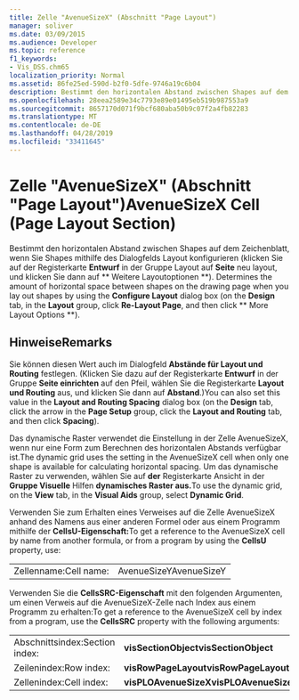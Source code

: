 ```yaml
---
title: Zelle "AvenueSizeX" (Abschnitt "Page Layout")
manager: soliver
ms.date: 03/09/2015
ms.audience: Developer
ms.topic: reference
f1_keywords:
- Vis_DSS.chm65
localization_priority: Normal
ms.assetid: 86fe25ed-590d-b2f0-5dfe-9746a19c6b04
description: Bestimmt den horizontalen Abstand zwischen Shapes auf dem Zeichenblatt, wenn Sie Shapes mithilfe des Dialogfelds Layout konfigurieren (klicken Sie auf der Registerkarte Entwurf in der Gruppe Layout auf Re-Layout Seite, und klicken Sie dann auf Weitere Layoutoptionen).
ms.openlocfilehash: 28eea2589e34c7793e89e01495eb519b987553a9
ms.sourcegitcommit: 8657170d071f9bcf680aba50b9c07f2a4fb82283
ms.translationtype: MT
ms.contentlocale: de-DE
ms.lasthandoff: 04/28/2019
ms.locfileid: "33411645"
---
```

# <a name="avenuesizex-cell-page-layout-section"></a><span data-ttu-id="af1c2-103">Zelle "AvenueSizeX" (Abschnitt "Page Layout")</span><span class="sxs-lookup"><span data-stu-id="af1c2-103">AvenueSizeX Cell (Page Layout Section)</span></span>

<span data-ttu-id="af1c2-104">Bestimmt den horizontalen Abstand zwischen Shapes auf dem Zeichenblatt, wenn Sie Shapes  mithilfe des Dialogfelds Layout konfigurieren (klicken Sie auf der Registerkarte **Entwurf** in der Gruppe Layout auf **Seite** neu layout, und klicken Sie dann auf \*\* Weitere Layoutoptionen \*\*). </span><span class="sxs-lookup"><span data-stu-id="af1c2-104">Determines the amount of horizontal space between shapes on the drawing page when you lay out shapes by using the **Configure Layout** dialog box (on the **Design** tab, in the **Layout** group, click **Re-Layout Page**, and then click \*\* More Layout Options \*\*).</span></span>
  
## <a name="remarks"></a><span data-ttu-id="af1c2-105">Hinweise</span><span class="sxs-lookup"><span data-stu-id="af1c2-105">Remarks</span></span>

<span data-ttu-id="af1c2-106">Sie können diesen Wert auch im Dialogfeld **Abstände für Layout und Routing** festlegen. (Klicken Sie dazu auf der Registerkarte **Entwurf** in der Gruppe **Seite einrichten** auf den Pfeil, wählen Sie die Registerkarte **Layout und Routing** aus, und klicken Sie dann auf **Abstand**.)</span><span class="sxs-lookup"><span data-stu-id="af1c2-106">You can also set this value in the **Layout and Routing Spacing** dialog box (on the **Design** tab, click the arrow in the **Page Setup** group, click the **Layout and Routing** tab, and then click **Spacing**).</span></span>
  
<span data-ttu-id="af1c2-107">Das dynamische Raster verwendet die Einstellung in der Zelle AvenueSizeX, wenn nur eine Form zum Berechnen des horizontalen Abstands verfügbar ist.</span><span class="sxs-lookup"><span data-stu-id="af1c2-107">The dynamic grid uses the setting in the AvenueSizeX cell when only one shape is available for calculating horizontal spacing.</span></span> <span data-ttu-id="af1c2-108">Um das dynamische Raster zu verwenden, wählen Sie auf **der** Registerkarte Ansicht in der **Gruppe Visuelle** Hilfen **dynamisches Raster aus.**</span><span class="sxs-lookup"><span data-stu-id="af1c2-108">To use the dynamic grid, on the **View** tab, in the **Visual Aids** group, select **Dynamic Grid**.</span></span>
  
<span data-ttu-id="af1c2-109">Verwenden Sie zum Erhalten eines Verweises auf die Zelle AvenueSizeX anhand des Namens aus einer anderen Formel oder aus einem Programm mithilfe der **CellsU-Eigenschaft:**</span><span class="sxs-lookup"><span data-stu-id="af1c2-109">To get a reference to the AvenueSizeX cell by name from another formula, or from a program by using the **CellsU** property, use:</span></span> 
  
|||
|:-----|:-----|
| <span data-ttu-id="af1c2-110">Zellenname:</span><span class="sxs-lookup"><span data-stu-id="af1c2-110">Cell name:</span></span>  <br/> | <span data-ttu-id="af1c2-111">AvenueSizeY</span><span class="sxs-lookup"><span data-stu-id="af1c2-111">AvenueSizeY</span></span>  <br/> |
   
<span data-ttu-id="af1c2-112">Verwenden Sie die **CellsSRC-Eigenschaft** mit den folgenden Argumenten, um einen Verweis auf die AvenueSizeX-Zelle nach Index aus einem Programm zu erhalten:</span><span class="sxs-lookup"><span data-stu-id="af1c2-112">To get a reference to the AvenueSizeX cell by index from a program, use the **CellsSRC** property with the following arguments:</span></span> 
  
|||
|:-----|:-----|
| <span data-ttu-id="af1c2-113">Abschnittsindex:</span><span class="sxs-lookup"><span data-stu-id="af1c2-113">Section index:</span></span>  <br/> |<span data-ttu-id="af1c2-114">**visSectionObject**</span><span class="sxs-lookup"><span data-stu-id="af1c2-114">**visSectionObject**</span></span> <br/> |
| <span data-ttu-id="af1c2-115">Zeilenindex:</span><span class="sxs-lookup"><span data-stu-id="af1c2-115">Row index:</span></span>  <br/> |<span data-ttu-id="af1c2-116">**visRowPageLayout**</span><span class="sxs-lookup"><span data-stu-id="af1c2-116">**visRowPageLayout**</span></span> <br/> |
| <span data-ttu-id="af1c2-117">Zellenindex:</span><span class="sxs-lookup"><span data-stu-id="af1c2-117">Cell index:</span></span>  <br/> |<span data-ttu-id="af1c2-118">**visPLOAvenueSizeX**</span><span class="sxs-lookup"><span data-stu-id="af1c2-118">**visPLOAvenueSizeX**</span></span> <br/> |
   

